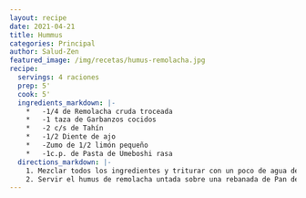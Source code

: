 ```yaml
---
layout: recipe
date: 2021-04-21
title: Hummus
categories: Principal
author: Salud-Zen
featured_image: /img/recetas/humus-remolacha.jpg
recipe:
  servings: 4 raciones
  prep: 5'
  cook: 5'
  ingredients_markdown: |-
    *	-1/4 de Remolacha cruda troceada
    *	-1 taza de Garbanzos cocidos
    *	-2 c/s de Tahín
    *	-1/2 Diente de ajo
    *	-Zumo de 1/2 limón pequeño
    *	-1c.p. de Pasta de Umeboshi rasa
  directions_markdown: |-
    1. Mezclar todos los ingredientes y triturar con un poco de agua de la cocción de los garbanzos ajustando para que quede la textura deseada.
    2. Servir el humus de remolacha untada sobre una rebanada de Pan de Espelta Bio de Masa Madre con un poco de Aceite de Sésamo Tostado por encima.
---
```

